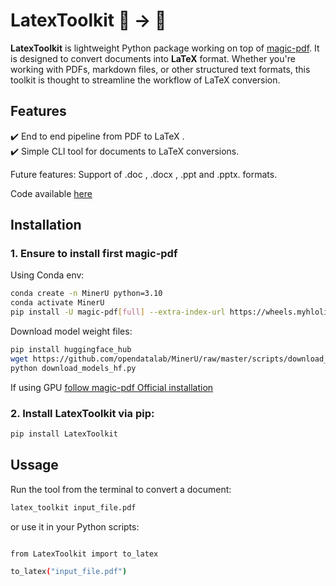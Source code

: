 # **LatexToolkit** 📝 → 📄  

**LatexToolkit** is lightweight Python package working on top of [magic-pdf](https://github.com/opendatalab/MinerU). It is designed to convert documents into **LaTeX** format. Whether you're working with PDFs, markdown files, or other structured text formats, this toolkit is thought to streamline the workflow of LaTeX conversion.  

## **Features**   
✔️ End to end pipeline from PDF to LaTeX .  
✔️ Simple CLI tool for documents to LaTeX conversions.  


Future features: Support of .doc , .docx , .ppt and .pptx. formats.

Code available [here](https://github.com/PaulAndree/LatexToolkit/tree/main)


## **Installation** 

### 1. Ensure to install first magic-pdf

Using Conda env:

```sh
conda create -n MinerU python=3.10
conda activate MinerU
pip install -U magic-pdf[full] --extra-index-url https://wheels.myhloli.com
```

Download model weight files:

```sh
pip install huggingface_hub
wget https://github.com/opendatalab/MinerU/raw/master/scripts/download_models_hf.py -O download_models_hf.py
python download_models_hf.py
```

If using GPU [follow magic-pdf Official installation](https://mineru.readthedocs.io/en/latest/user_guide/install/boost_with_cuda.html)


### 2. Install **LatexToolkit** via pip:  

```sh
pip install LatexToolkit
```


## **Ussage** 

Run the tool from the terminal to convert a document:

```sh
latex_toolkit input_file.pdf
```

or use it in your Python scripts:

```sh

from LatexToolkit import to_latex

to_latex("input_file.pdf")
```
